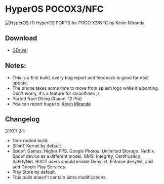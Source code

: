 # HyperOS POCOX3/NFC
![HyperOS (1)](https://github.com/KevinMiranda26/HyperOS-POCOX3-NFC/assets/83476983/5d6b4d38-80e1-4f80-b8e3-3da794536502)
HyperOS PORTS for POCO X3/NFC by Kevin Miranda

## Download
- [GDrive](https://drive.google.com/file/d/1hMuN1FrKVbmY8Mfz5eqyq9cLAHcoAPyF/view?usp=drive_link)

## Notes:
- This is a first build, every bug report and feedback is good for next update.
- The phone takes some time to move from splash logo while it's booting. Don't worry, it's a feature for smoothnes ;).
- Ported from Diting (Xiaomi 12 Pro)
- You can report bugs to: [Kevin Miranda](https://t.me/KevinMirandaPasiche)

## Changelog
31/01/'24:
- Non-rooted build.
- SilonT Kernel by default
- Spoof:
Games: Higher FPS.
Google Photos: Unlimited Storage.
Netflix: Spoof device as a different model.
GMS: Integrity, Certification, SafetyNet. ROOT users should enable Denylist, Enforce denylist, and add Google Play Services.
- Play Store by default.
- This build doesn't contain extra modifications.





